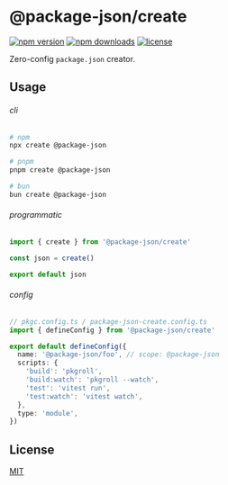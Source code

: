 # @package-json/create

<!-- automd:badges color="green" license packagephobia -->

[![npm version](https://img.shields.io/npm/v/@package-json/create?color=green)](https://npmjs.com/package/@package-json/create)
[![npm downloads](https://img.shields.io/npm/dm/@package-json/create?color=green)](https://npmjs.com/package/@package-json/create)
[![license](https://img.shields.io/github/license/importantimport/package-json?color=green)](https://github.com/importantimport/package-json/blob/main/LICENSE)

<!-- /automd -->

Zero-config `package.json` creator.

## Usage

###### cli

```sh
# npm
npx create @package-json

# pnpm
pnpm create @package-json

# bun
bun create @package-json
```

###### programmatic

<!-- automd:file src="./test/fixture/example.ts" code -->

```ts [example.ts]
import { create } from '@package-json/create'

const json = create()

export default json

```

<!-- /automd -->

###### config

<!-- automd:file src="./test/fixture/pkgc.config.ts" code -->

```ts [pkgc.config.ts]
// pkgc.config.ts / package-json-create.config.ts
import { defineConfig } from '@package-json/create'

export default defineConfig({
  name: '@package-json/foo', // scope: @package-json
  scripts: {
    'build': 'pkgroll',
    'build:watch': 'pkgroll --watch',
    'test': 'vitest run',
    'test:watch': 'vitest watch',
  },
  type: 'module',
})

```

<!-- /automd -->

## License

[MIT](../../LICENSE.md)
